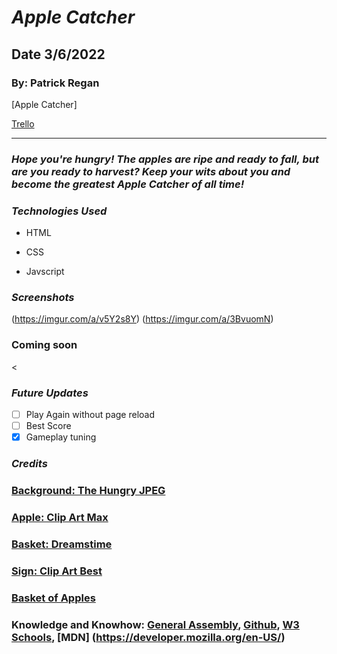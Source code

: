 # **_Apple Catcher_**

## Date 3/6/2022

### By: Patrick Regan

[Apple Catcher]

[Trello](https://trello.com/b/E969mYHl/apple-catching)


<!-- [Search](http://duckduckgo.com) | [Reddit](http://reddit.com) | [Coding Help](http://w3schools.com) --> 
<!-- maybe ill need this links section later, link to resources?   -->
---

### **_Hope you're hungry!  The apples are ripe and ready to fall, but are you ready to harvest?  Keep your wits about you and become the greatest Apple Catcher of all time!_**

### **_Technologies Used_**

- HTML

- CSS

- Javscript

<!-- ### **_Getting Started_**

- Plan your code on paper

- Achieve small goals piece by piece

- Get all your code to play nice -->

### **_Screenshots_**

(https://imgur.com/a/v5Y2s8Y)
(https://imgur.com/a/3BvuomN)

### Coming soon

<
### **_Future Updates_**

- [ ] Play Again without page reload
- [ ] Best Score
- [x] Gameplay tuning
<!-- - [x] ~~Strikethrough~~ Items Also -->

### **_Credits_**

### [Background: The Hungry JPEG](https://media1.thehungryjpeg.com/thumbs2/ori_3489674_ae138c1c790705db1753e27e66a251f9469a3716_cartoon-seamless-forest-vector-background-for-smartphone-app-and-compu.jpg)

### [Apple: Clip Art Max](https://www.clipartmax.com/png/middle/29-294937_apple-red-apple-cartoon-png.png)

### [Basket: Dreamstime](https://thumbs.dreamstime.com/b/basket-texture-wooden-seamless-pattern-31172084.jpg)

### [Sign: Clip Art Best](http://www.clipartbest.com/cliparts/7Ta/64X/7Ta64XeRc.png)

### [Basket of Apples](https://i0.wp.com/blessedbeyondcrazy.com/wp-content/uploads/2016/08/vvv-0216-img_0278-1-1130-e1471666963489.jpg?resize=1200%2C800&ssl=1)

<!-- ### **Houses**: [DuckDuckGo Search](http://www.duckduckgo.com) -->

### **Knowledge and Knowhow**: [General Assembly](https://generalassemb.ly/), [Github](https://github.com/), [W3 Schools](https://www.w3schools.com/), [MDN] (https://developer.mozilla.org/en-US/)